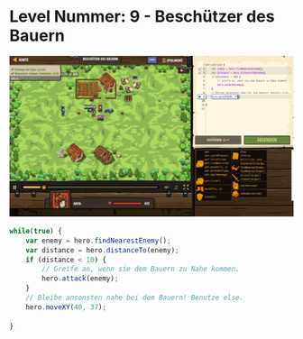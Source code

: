 # Level Nummer: 9 - Beschützer des Bauern

![Screenshot of the level](welt2-level9.png)

```js
while(true) {
    var enemy = hero.findNearestEnemy();
    var distance = hero.distanceTo(enemy);
    if (distance < 10) {
        // Greife an, wenn sie dem Bauern zu Nahe kommen.
        hero.attack(enemy);
    }
    // Bleibe ansonsten nahe bei dem Bauern! Benutze else.
    hero.moveXY(40, 37);
    
}
```